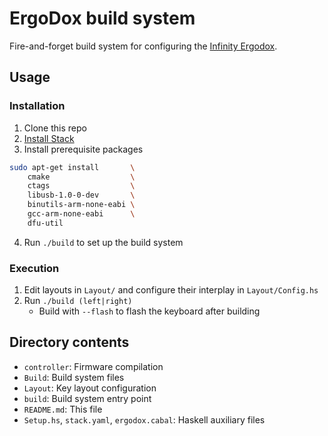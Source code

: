 ErgoDox build system
====================

Fire-and-forget build system for configuring the [Infinity Ergodox][dox].



Usage
-----

### Installation

1. Clone this repo
2. [Install Stack][stack-install]
3. Install prerequisite packages

  ```bash
  sudo apt-get install       \
      cmake                  \
      ctags                  \
      libusb-1.0-0-dev       \
      binutils-arm-none-eabi \
      gcc-arm-none-eabi      \
      dfu-util
  ```

4. Run `./build` to set up the build system

### Execution

1. Edit layouts in `Layout/` and configure their interplay in
   `Layout/Config.hs`
2. Run `./build (left|right)`
    - Build with `--flash` to flash the keyboard after building



Directory contents
------------------

- `controller`: Firmware compilation
- `Build`: Build system files
- `Layout`: Key layout configuration
- `build`: Build system entry point
- `README.md`: This file
- `Setup.hs`, `stack.yaml`, `ergodox.cabal`: Haskell auxiliary files


[dox]: http://input.club/devices/infinity-ergodox
[stack-install]: http://docs.haskellstack.org/en/stable/README.html#how-to-install